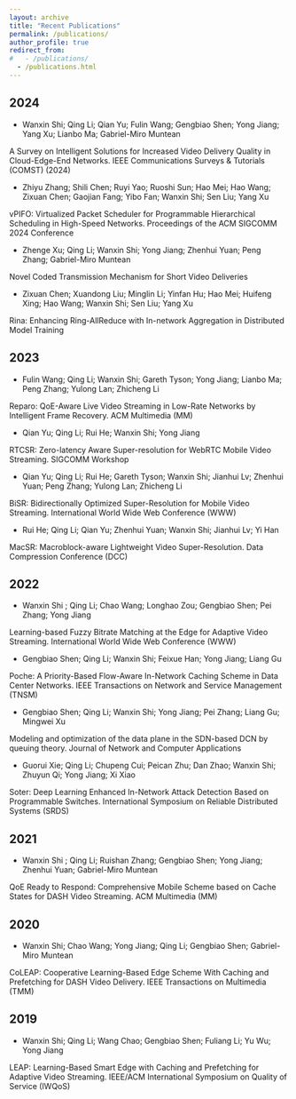 ```yaml
---
layout: archive
title: "Recent Publications"
permalink: /publications/
author_profile: true
redirect_from: 
#   - /publications/
  - /publications.html
---
```


## 2024
- Wanxin Shi; Qing Li; Qian Yu; Fulin Wang; Gengbiao Shen; Yong Jiang; Yang Xu; Lianbo Ma; Gabriel-Miro
Muntean

A Survey on Intelligent Solutions for Increased Video Delivery Quality in Cloud-Edge-End Networks. IEEE Communications Surveys & Tutorials (COMST) (2024)

- Zhiyu Zhang; Shili Chen; Ruyi Yao; Ruoshi Sun; Hao Mei; Hao Wang; Zixuan Chen; Gaojian Fang; Yibo Fan; Wanxin Shi; Sen Liu; Yang Xu

vPIFO: Virtualized Packet Scheduler for Programmable Hierarchical Scheduling in High-Speed Networks. Proceedings of the ACM SIGCOMM 2024 Conference

- Zhenge Xu; Qing Li; Wanxin Shi; Yong Jiang; Zhenhui Yuan; Peng Zhang; Gabriel-Miro Muntean

Novel Coded Transmission Mechanism for Short Video Deliveries

- Zixuan Chen; Xuandong Liu; Minglin Li; Yinfan Hu; Hao Mei; Huifeng Xing; Hao Wang; Wanxin Shi; Sen Liu; Yang Xu

Rina: Enhancing Ring-AllReduce with In-network Aggregation in Distributed Model Training

## 2023
- Fulin Wang; Qing Li; Wanxin Shi; Gareth Tyson; Yong Jiang; Lianbo Ma; Peng Zhang; Yulong Lan; Zhicheng Li

Reparo: QoE-Aware Live Video Streaming in Low-Rate Networks by Intelligent Frame Recovery. ACM Multimedia (MM)

- Qian Yu; Qing Li; Rui He; Wanxin Shi; Yong Jiang

RTCSR: Zero-latency Aware Super-resolution for WebRTC Mobile Video Streaming. SIGCOMM Workshop

- Qian Yu; Qing Li; Rui He; Gareth Tyson; Wanxin Shi; Jianhui Lv; Zhenhui Yuan; Peng Zhang; Yulong Lan; Zhicheng Li

BiSR: Bidirectionally Optimized Super-Resolution for Mobile Video Streaming. International World Wide Web Conference
(WWW)

- Rui He; Qing Li; Qian Yu; Zhenhui Yuan; Wanxin Shi; Jianhui Lv; Yi Han

MacSR: Macroblock-aware Lightweight Video Super-Resolution. Data Compression Conference (DCC)
## 2022
- Wanxin Shi ; Qing Li; Chao Wang; Longhao Zou; Gengbiao Shen; Pei Zhang; Yong Jiang

Learning-based Fuzzy Bitrate Matching at the Edge for Adaptive Video Streaming. International World Wide Web Conference
(WWW)

- Gengbiao Shen; Qing Li; Wanxin Shi; Feixue Han; Yong Jiang; Liang Gu

Poche: A Priority-Based Flow-Aware In-Network Caching Scheme in Data Center Networks. IEEE Transactions on Network and Service Management (TNSM)

- Gengbiao Shen; Qing Li; Wanxin Shi; Yong Jiang; Pei Zhang; Liang Gu; Mingwei Xu

Modeling and optimization of the data plane in the SDN-based DCN by queuing theory. Journal of Network and Computer Applications

- Guorui Xie; Qing Li; Chupeng Cui; Peican Zhu; Dan Zhao; Wanxin Shi; Zhuyun Qi; Yong Jiang; Xi Xiao

Soter: Deep Learning Enhanced In-Network Attack Detection Based on Programmable Switches. International Symposium on Reliable Distributed Systems (SRDS)

## 2021
- Wanxin Shi ; Qing Li; Ruishan Zhang; Gengbiao Shen; Yong Jiang; Zhenhui Yuan; Gabriel-Miro Muntean

QoE Ready to Respond: Comprehensive Mobile Scheme based on Cache States for DASH Video Streaming. ACM Multimedia (MM)


## 2020
- Wanxin Shi; Chao Wang; Yong Jiang; Qing Li; Gengbiao Shen; Gabriel-Miro Muntean

CoLEAP: Cooperative Learning-Based Edge Scheme With Caching and Prefetching for DASH Video Delivery. IEEE Transactions on Multimedia (TMM)

## 2019
- Wanxin Shi; Qing Li; Wang Chao; Gengbiao Shen; Fuliang Li; Yu Wu; Yong Jiang

LEAP: Learning-Based Smart Edge with Caching and Prefetching for Adaptive Video Streaming. IEEE/ACM International Symposium on Quality of Service (IWQoS)